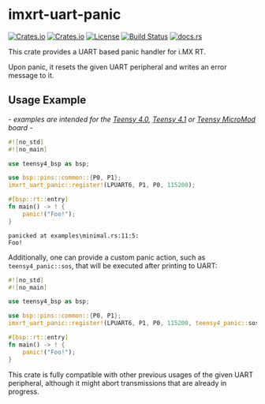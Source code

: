 # imxrt-uart-panic

[![Crates.io](https://img.shields.io/crates/v/imxrt-uart-panic)](https://crates.io/crates/imxrt-uart-panic)
[![Crates.io](https://img.shields.io/crates/d/imxrt-uart-panic)](https://crates.io/crates/imxrt-uart-panic)
[![License](https://img.shields.io/crates/l/imxrt-uart-panic)](https://github.com/Finomnis/imxrt-uart-panic/blob/main/LICENSE-MIT)
[![Build Status](https://img.shields.io/github/actions/workflow/status/Finomnis/imxrt-uart-panic/ci.yml?branch=main)](https://github.com/Finomnis/imxrt-uart-panic/actions/workflows/ci.yml?query=branch%3Amain)
[![docs.rs](https://img.shields.io/docsrs/imxrt-uart-panic)](https://docs.rs/imxrt-uart-panic)

This crate provides a UART based panic handler for i.MX RT.

Upon panic, it resets the given UART peripheral and writes an error message to it.

## Usage Example

*- examples are intended for the [Teensy 4.0](https://www.pjrc.com/store/teensy40.html), [Teensy 4.1](https://www.pjrc.com/store/teensy41.html) or [Teensy MicroMod](https://www.sparkfun.com/products/16402) board -*


```rust
#![no_std]
#![no_main]

use teensy4_bsp as bsp;

use bsp::pins::common::{P0, P1};
imxrt_uart_panic::register!(LPUART6, P1, P0, 115200);

#[bsp::rt::entry]
fn main() -> ! {
    panic!("Foo!");
}
```
```none
panicked at examples\minimal.rs:11:5:
Foo!
```


Additionally, one can provide a custom panic action, such as `teensy4_panic::sos`,
that will be executed after printing to UART:

```rust
#![no_std]
#![no_main]

use teensy4_bsp as bsp;

use bsp::pins::common::{P0, P1};
imxrt_uart_panic::register!(LPUART6, P1, P0, 115200, teensy4_panic::sos);

#[bsp::rt::entry]
fn main() -> ! {
    panic!("Foo!");
}
```

This crate is fully compatible with other previous usages of the given UART peripheral,
although it might abort transmissions that are already in progress.
